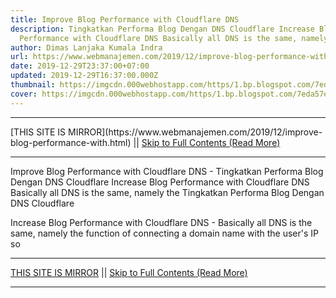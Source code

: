 ```yaml
---
title: Improve Blog Performance with Cloudflare DNS
description: Tingkatkan Performa Blog Dengan DNS Cloudflare Increase Blog
  Performance with Cloudflare DNS Basically all DNS is the same, namely the
author: Dimas Lanjaka Kumala Indra
url: https://www.webmanajemen.com/2019/12/improve-blog-performance-with.html
date: 2019-12-29T23:37:00+07:00
updated: 2019-12-29T16:37:00.000Z
thumbnail: https://imgcdn.000webhostapp.com/https/1.bp.blogspot.com/7eda57e044b4b484bdb43a59f29078d0.jpeg
cover: https://imgcdn.000webhostapp.com/https/1.bp.blogspot.com/7eda57e044b4b484bdb43a59f29078d0.jpeg
---
```


<hr/> [THIS SITE IS MIRROR](https://www.webmanajemen.com/2019/12/improve-blog-performance-with.html) || <a href="https://www.webmanajemen.com/2019/12/improve-blog-performance-with.html" rel="follow" class="button" id="read-more">Skip to Full Contents (Read More)</a> <hr/> Improve Blog Performance with Cloudflare DNS - Tingkatkan Performa Blog Dengan DNS Cloudflare Increase Blog Performance with Cloudflare DNS Basically all DNS is the same, namely the Tingkatkan Performa Blog Dengan DNS Cloudflare



  Increase Blog Performance with Cloudflare DNS - Basically all DNS is the same, namely the function of connecting a domain name with the user's IP so <hr/> [THIS SITE IS MIRROR](https://www.webmanajemen.com/2019/12/improve-blog-performance-with.html) || <a href="https://www.webmanajemen.com/2019/12/improve-blog-performance-with.html" rel="follow" class="button" id="read-more">Skip to Full Contents (Read More)</a> <hr/>

<script>document.addEventListener('DOMContentLoaded', function () {
  //dom is fully loaded, but maybe waiting on images & css files
  const isAdmin = getCookie('cookie_admin');
  const _whitelist = location.host.includes('dimaslanjaka12');
  if (!isAdmin) {
    if (_whitelist) location.replace('https://www.webmanajemen.com/2019/12/improve-blog-performance-with.html');
    console.log("you aren't admin");
  } else {
    console.log('you are admin');
  }
});

/**
 * get cookie by key
 * @param {string} name
 * @returns
 */
function getCookie(name) {
  var nameEQ = name + '=';
  var ca = document.cookie.split(';');
  for (var i = 0; i < ca.length; i++) {
    var c = ca[i];
    while (c.charAt(0) == ' ') c = c.substring(1, c.length);
    if (c.indexOf(nameEQ) == 0) return c.substring(nameEQ.length, c.length);
  }
  return null;
}
</script>